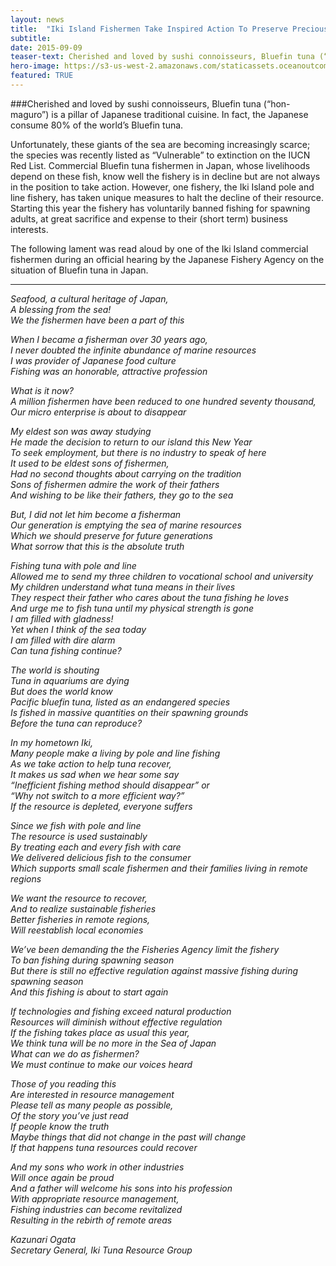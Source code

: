 ```yaml
---
layout: news
title:  "Iki Island Fishermen Take Inspired Action To Preserve Precious Bluefin Tuna"
subtitle: 
date: 2015-09-09
teaser-text: Cherished and loved by sushi connoisseurs, Bluefin tuna (“hon-maguro”) is a pillar of Japanese traditional cuisine.
hero-image: https://s3-us-west-2.amazonaws.com/staticassets.oceanoutcomes.org/news+and+analysis/hero+images/iki-island-bluefin-tuna-hero.jpg
featured: TRUE
---
```

###Cherished and loved by sushi connoisseurs, Bluefin tuna (“hon-maguro”) is a pillar of Japanese traditional cuisine. In fact, the Japanese consume 80% of the world’s Bluefin tuna. 

Unfortunately, these giants of the sea are becoming increasingly scarce; the species was recently listed as “Vulnerable” to extinction on the IUCN Red List. Commercial Bluefin tuna fishermen in Japan, whose livelihoods depend on these fish, know well the fishery is in decline but are not always in the position to take action. However, one fishery, the Iki Island pole and line fishery, has taken unique measures to halt the decline of their resource. Starting this year the fishery has voluntarily banned fishing for spawning adults, at great sacrifice and expense to their (short term) business interests.

The following lament was read aloud by one of the Iki Island commercial fishermen during an official hearing by the Japanese Fishery Agency on the situation of Bluefin tuna in Japan.
_____
*Seafood, a cultural heritage of Japan,*  
*A blessing from the sea!*  
*We the fishermen have been a part of this*  
 
*When I became a fisherman over 30 years ago,*  
*I never doubted the infinite abundance of marine resources*  
*I was provider of Japanese food culture*  
*Fishing was an honorable, attractive profession*  
 
*What is it now?*  
*A million fishermen have been reduced to one hundred seventy thousand,*  
*Our micro enterprise is about to disappear*  
 
*My eldest son was away studying*  
*He made the decision to return to our island this New Year*  
*To seek employment, but there is no industry to speak of here*  
*It used to be eldest sons of fishermen,*  
*Had no second thoughts about carrying on the tradition*  
*Sons of fishermen admire the work of their fathers*  
*And wishing to be like their fathers, they go to the sea*  

*But, I did not let him become a fisherman*  
*Our generation is emptying the sea of marine resources*  
*Which we should preserve for future generations*  
*What sorrow that this is the absolute truth*  
 
*Fishing tuna with pole and line*  
*Allowed me to send my three children to vocational school and university*  
*My children understand what tuna means in their lives*  
*They respect their father who cares about the tuna fishing he loves*  
*And urge me to fish tuna until my physical strength is gone*  
*I am filled with gladness!*  
*Yet when I think of the sea today*  
*I am filled with dire alarm*  
*Can tuna fishing continue?*  
 
*The world is shouting*  
*Tuna in aquariums are dying*  
*But does the world know*  
*Pacific bluefin tuna, listed as an endangered species*  
*Is fished in massive quantities on their spawning grounds*  
*Before the tuna can reproduce?*  
 
*In my hometown Iki,*  
*Many people make a living by pole and line fishing*  
*As we take action to help tuna recover,*  
*It makes us sad when we hear some say*  
*“Inefficient fishing method should disappear” or*  
*“Why not switch to a more efficient way?”*  
*If the resource is depleted, everyone suffers*  
 
*Since we fish with pole and line*  
*The resource is used sustainably*  
*By treating each and every fish with care*  
*We delivered delicious fish to the consumer*  
*Which supports small scale fishermen and their families living in remote regions*  
 
*We want the resource to recover,*  
*And to realize sustainable fisheries*  
*Better fisheries in remote regions,*  
*Will reestablish local economies*  
 
*We’ve been demanding the the Fisheries Agency limit the fishery*  
*To ban fishing during spawning season*  
*But there is still no effective regulation against massive fishing during spawning season*  
*And this fishing is about to start again*  

*If technologies and fishing exceed natural production*  
*Resources will diminish without effective regulation*  
*If the fishing takes place as usual this year,*  
*We think tuna will be no more in the Sea of Japan*  
*What can we do as fishermen?*  
*We must continue to make our voices heard*  
 
*Those of you reading this*  
*Are interested in resource management*  
*Please tell as many people as possible,*  
*Of the story you’ve just read*  
*If people know the truth*  
*Maybe things that did not change in the past will change*  
*If that happens tuna resources could recover*  

*And my sons who work in other industries*  
*Will once again be proud*  
*And a father will welcome his sons into his profession*  
*With appropriate resource management,*  
*Fishing industries can become revitalized*  
*Resulting in the rebirth of remote areas*  

*Kazunari Ogata*  
*Secretary General, Iki Tuna Resource Group*
